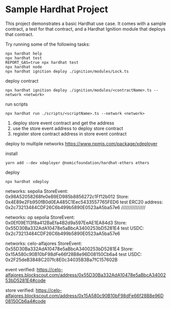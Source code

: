 # Sample Hardhat Project

This project demonstrates a basic Hardhat use case. It comes with a sample contract, a test for that contract, and a Hardhat Ignition module that deploys that contract.

Try running some of the following tasks:

```shell
npx hardhat help
npx hardhat test
REPORT_GAS=true npx hardhat test
npx hardhat node
npx hardhat ignition deploy ./ignition/modules/Lock.ts
```



deploy contract
```shell
npx hardhat ignition deploy ./ignition/modules/<contractName>.ts --network <network>
```

run scripts
```shell
npx hardhat run ./scripts/<scriptName>.ts --network <network>
```



1. deploy store event contract and get the address
2. use the store event address to deploy store contract
3. register store contract address in store event contract

deploy to multiple networks
https://www.npmjs.com/package/xdeployer

install
```
yarn add --dev xdeployer @nomicfoundation/hardhat-ethers ethers
```

deploy
```
npx hardhat xdeploy
```

networks: sepolia
StoreEvent: 0x98A52058268fe0eB9ED985b8856272c1Ff12b012
Store: 0x4E89e2Fb950fB0d0EA485C1Eec5433557765FED6
test ERC20 address: 0x2c73213484CDF26C6b499b5890E0523aA5ba57e6
///////////////

networks: op sepolia
StoreEvent: 0x0Ef09E113f8a412BaEfa4B2d9a597EeAE1EA84d3
Store: 0x55D30Ba332AdA10478e5aBbcA3400253bD5281E4
test USDC: 0x2c73213484CDF26C6b499b5890E0523aA5ba57e6

networks: celo-alfajores
StoreEvent: 0x55D30Ba332AdA10478e5aBbcA3400253bD5281E4
Store: 0x15A580c90B10bF98dFe66f28B8e96D08150Cb6a4
test USDC: 0x2F25deB3848C207fc8E0c34035B3Ba7fC157602B

event verified:
https://celo-alfajores.blockscout.com/address/0x55D30Ba332AdA10478e5aBbcA3400253bD5281E4#code

store verified:
https://celo-alfajores.blockscout.com/address/0x15A580c90B10bF98dFe66f28B8e96D08150Cb6a4#code